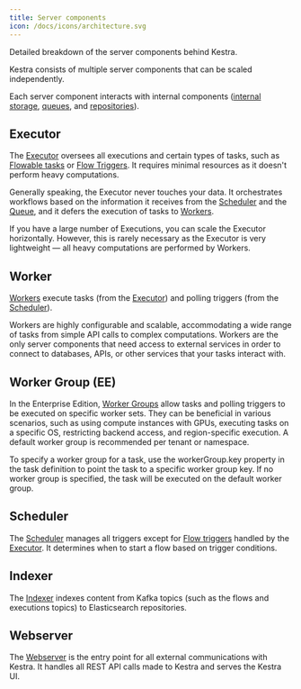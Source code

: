 ```yaml
---
title: Server components
icon: /docs/icons/architecture.svg
---
```


Detailed breakdown of the server components behind Kestra.

Kestra consists of multiple server components that can be scaled independently.

Each server component interacts with internal components ([internal storage](/docs/architecture/main-components#internal-storage), [queues](/docs/architecture/main-components#queue), and [repositories](/docs/architecture/main-components#repository)).

## Executor

The [Executor](/docs/architecture/executor) oversees all executions and certain types of tasks, such as [Flowable tasks](/docs/concepts/flowable-tasks) or [Flow Triggers](/docs/workflow-components/triggers). It requires minimal resources as it doesn't perform heavy computations.

Generally speaking, the Executor never touches your data. It orchestrates workflows based on the information it receives from the [Scheduler](#scheduler) and the [Queue](/docs/architecture/main-components#queue), and it defers the execution of tasks to [Workers](#worker).

If you have a large number of Executions, you can scale the Executor horizontally. However, this is rarely necessary as the Executor is very lightweight — all heavy computations are performed by Workers.

## Worker

[Workers](/docs/architecture/worker) execute tasks (from the [Executor](#executor)) and polling triggers (from the [Scheduler](#scheduler)).

Workers are highly configurable and scalable, accommodating a wide range of tasks from simple API calls to complex computations. Workers are the only server components that need access to external services in order to connect to databases, APIs, or other services that your tasks interact with.

## Worker Group (EE)

In the Enterprise Edition, [Worker Groups](/docs/enterprise/worker-group) allow tasks and polling triggers to be executed on specific worker sets. They can be beneficial in various scenarios, such as using compute instances with GPUs, executing tasks on a specific OS, restricting backend access, and region-specific execution. A default worker group is recommended per tenant or namespace.

To specify a worker group for a task, use the workerGroup.key property in the task definition to point the task to a specific worker group key. If no worker group is specified, the task will be executed on the default worker group.

## Scheduler

The [Scheduler](/docs/architecture/scheduler) manages all triggers except for [Flow triggers](/docs/workflow-components/triggers) handled by the [Executor](#executor). It determines when to start a flow based on trigger conditions.

## Indexer

The [Indexer](/docs/architecture/indexer) indexes content from Kafka topics (such as the flows and executions topics) to Elasticsearch repositories.


## Webserver

The [Webserver](/docs/architecture/webserver) is the entry point for all external communications with Kestra. It handles all REST API calls made to Kestra and serves the Kestra UI.